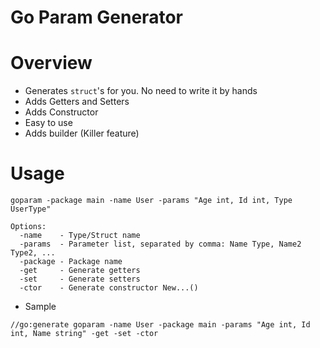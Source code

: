 # Go Param Generator

# Overview
* Generates `struct`'s for you. No need to write it by hands
* Adds Getters and Setters
* Adds Constructor
* Easy to use
* Adds builder (Killer feature)

# Usage
```
goparam -package main -name User -params "Age int, Id int, Type UserType" 

Options:
  -name    - Type/Struct name
  -params  - Parameter list, separated by comma: Name Type, Name2 Type2, ...
  -package - Package name
  -get     - Generate getters
  -set     - Generate setters
  -ctor    - Generate constructor New...()
```
* Sample
```
//go:generate goparam -name User -package main -params "Age int, Id int, Name string" -get -set -ctor
```
